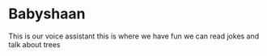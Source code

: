 # Babyshaan
This is our voice assistant
this is where we have fun
we can read jokes and talk about trees
